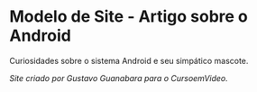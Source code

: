 # Modelo de Site - Artigo sobre o Android

<p>Curiosidades sobre o sistema Android e seu simpático mascote.</p>
         
<i>Site criado por Gustavo Guanabara para o CursoemVideo.</i>
